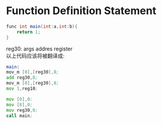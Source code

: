 # Function Definition Statement
```java
func int main(int:a,int:b){
    return 1;
}
```
reg30: args addres register <br>
以上代码应该将被翻译成:
```asm
main:
mov_m [0],[reg30],8;
add reg30,8;
mov_m [0],[reg30],8;
mov 1,reg10;
```
```asm
mov [0],0;
mov [8],0;
mov reg30,0;
call main;
```